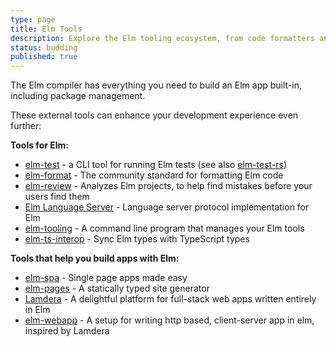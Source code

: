 ```yaml
---
type: page
title: Elm Tools
description: Explore the Elm tooling ecosystem, from code formatters and IDE integrations, to static site builders and review tooling.
status: budding
published: true
---
```


The Elm compiler has everything you need to build an Elm app built-in, including package management.

These external tools can enhance your development experience even further:


**Tools for Elm:**

- [elm-test](https://github.com/rtfeldman/node-test-runner) - a CLI tool for running Elm tests (see also [elm-test-rs](https://github.com/mpizenberg/elm-test-rs))
- [elm-format](https://github.com/avh4/elm-format) - The community standard for formatting Elm code
- [elm-review](https://package.elm-lang.org/packages/jfmengels/elm-review/latest/) - Analyzes Elm projects, to help find mistakes before your users find them
- [Elm Language Server](https://github.com/elm-tooling/elm-language-server) - Language server protocol implementation for Elm
- [elm-tooling](https://elm-tooling.github.io/elm-tooling-cli/) - A command line program that manages your Elm tools
- [elm-ts-interop](https://elm-ts-interop.com/) - Sync Elm types with TypeScript types


**Tools that help you build apps with Elm:**

- [elm-spa](https://www.elm-spa.dev/) - Single page apps made easy
- [elm-pages](https://elm-pages.com/) - A statically typed site generator
- [Lamdera](https://lamdera.com) - A delightful platform for full-stack web apps written entirely in Elm
- [elm-webapp](https://package.elm-lang.org/packages/choonkeat/elm-webapp/latest/) - A setup for writing http based, client-server app in elm, inspired by Lamdera
